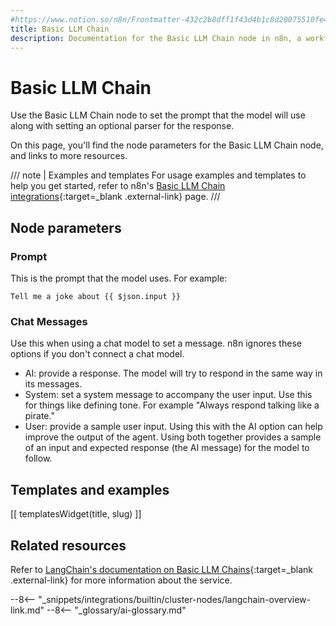```yaml
---
#https://www.notion.so/n8n/Frontmatter-432c2b8dff1f43d4b1c8d20075510fe4
title: Basic LLM Chain
description: Documentation for the Basic LLM Chain node in n8n, a workflow automation platform. Includes details of operations and configuration, and links to examples and credentials information.
---
```


# Basic LLM Chain

Use the Basic LLM Chain node to set the prompt that the model will use along with setting an optional parser for the response.

On this page, you'll find the node parameters for the Basic LLM Chain node, and links to more resources.

/// note | Examples and templates
For usage examples and templates to help you get started, refer to n8n's [Basic LLM Chain integrations](https://n8n.io/integrations/basic-llm-chain/){:target=_blank .external-link} page.
///	

## Node parameters

### Prompt

This is the prompt that the model uses. For example:

```
Tell me a joke about {{ $json.input }}
```

### Chat Messages

Use this when using a chat model to set a message. n8n ignores these options if you don't connect a chat model.

* AI: provide a response. The model will try to respond in the same way in its messages.
* System: set a system message to accompany the user input. Use this for things like defining tone. For example "Always respond talking like a pirate."
* User: provide a sample user input. Using this with the AI option can help improve the output of the agent. Using both together provides a sample of an input and expected response (the AI message) for the model to follow.

## Templates and examples

<!-- see https://www.notion.so/n8n/Pull-in-templates-for-the-integrations-pages-37c716837b804d30a33b47475f6e3780 -->
[[ templatesWidget(title, slug) ]]

## Related resources

Refer to [LangChain's documentation on Basic LLM Chains](https://js.langchain.com/docs/modules/chains/foundational/llm_chain){:target=_blank .external-link} for more information about the service.

--8<-- "_snippets/integrations/builtin/cluster-nodes/langchain-overview-link.md"
--8<-- "_glossary/ai-glossary.md"
